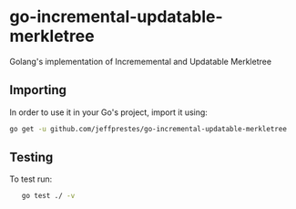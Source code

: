 # go-incremental-updatable-merkletree

Golang's implementation of Incrememental and Updatable Merkletree

## Importing

In order to use it in your Go's project, import it using:

```bash
go get -u github.com/jeffprestes/go-incremental-updatable-merkletree
```

## Testing

To test run:

```bash
   go test ./ -v 
```
